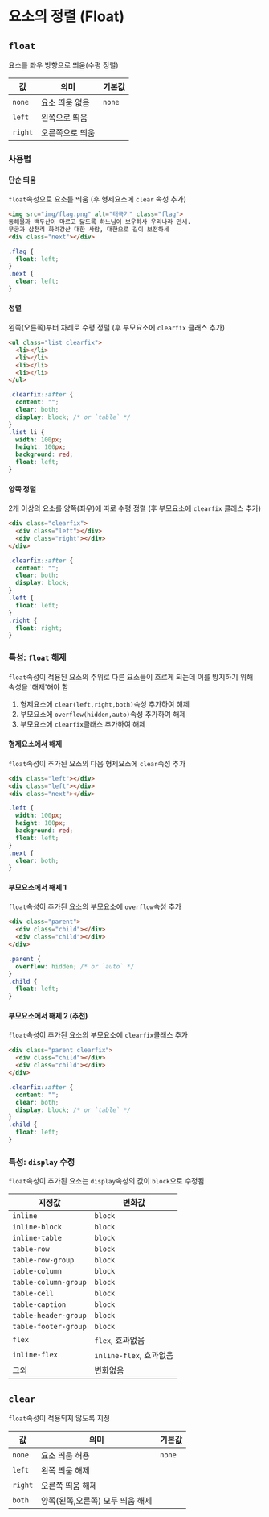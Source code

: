 # 요소의 정렬 (Float)

## `float`

요소를 좌우 방향으로 띄움(수평 정렬)

| 값 | 의미 | 기본값 |
|---|---|---|
| `none` | 요소 띄움 없음 | `none` |
| `left` | 왼쪽으로 띄움 |  |
| `right` | 오른쪽으로 띄움 |  |

### 사용법

#### 단순 띄움

`float`속성으로 요소를 띄움 (후 형제요소에 `clear` 속성 추가)

```html
<img src="img/flag.png" alt="태극기" class="flag">
동해물과 백두산이 마르고 닳도록 하느님이 보우하사 우리나라 만세.
무궁과 삼천리 화려강산 대한 사람, 대한으로 길이 보전하세
<div class="next"></div>
```

```css
.flag {
  float: left;
}
.next {
  clear: left;
}
```

#### 정렬

왼쪽(오른쪽)부터 차례로 수평 정렬 (후 부모요소에 `clearfix` 클래스 추가)

```html
<ul class="list clearfix">
  <li></li>
  <li></li>
  <li></li>
  <li></li>
</ul>
```

```css
.clearfix::after {
  content: "";
  clear: both;
  display: block; /* or `table` */
}
.list li {
  width: 100px;
  height: 100px;
  background: red;
  float: left;
}
```

#### 양쪽 정렬

2개 이상의 요소를 양쪽(좌우)에 따로 수평 정렬 (후 부모요소에 `clearfix` 클래스 추가)

```html
<div class="clearfix">
  <div class="left"></div>
  <div class="right"></div>
</div>
```

```css
.clearfix::after {
  content: "";
  clear: both;
  display: block;
}
.left {
  float: left;
}
.right {
  float: right;
}
```

### 특성: `float` 해제

`float`속성이 적용된 요소의 주위로 다른 요소들이 흐르게 되는데 이를 방지하기 위해 속성을 '해제'해야 함

1. 형제요소에 `clear(left,right,both)`속성 추가하여 해제
1. 부모요소에 `overflow(hidden,auto)`속성 추가하여 해제
1. 부모요소에 `clearfix`클래스 추가하여 해제

#### 형제요소에서 해제

`float`속성이 추가된 요소의 다음 형제요소에 `clear`속성 추가

```html
<div class="left"></div>
<div class="left"></div>
<div class="next"></div>
```

```css
.left {
  width: 100px;
  height: 100px;
  background: red;
  float: left;
}
.next {
  clear: both;
}
```

#### 부모요소에서 해제 1

`float`속성이 추가된 요소의 부모요소에 `overflow`속성 추가

```html
<div class="parent">
  <div class="child"></div>
  <div class="child"></div>
</div>
```

```css
.parent {
  overflow: hidden; /* or `auto` */
}
.child {
  float: left;
}
```

#### 부모요소에서 해제 2 (추천)

`float`속성이 추가된 요소의 부모요소에 `clearfix`클래스 추가

```html
<div class="parent clearfix">
  <div class="child"></div>
  <div class="child"></div>
</div>
```

```css
.clearfix::after {
  content: "";
  clear: both;
  display: block; /* or `table` */
}
.child {
  float: left;
}
```

### 특성: `display` 수정

`float`속성이 추가된 요소는 `display`속성의 값이 `block`으로 수정됨

| 지정값 | 변화값 |
|---|---|
| `inline` | `block` |
| `inline-block` | `block` |
| `inline-table` | `block` |
| `table-row` | `block` |
| `table-row-group` | `block` |
| `table-column` | `block` |
| `table-column-group` | `block` |
| `table-cell` | `block` |
| `table-caption` | `block` |
| `table-header-group` | `block` |
| `table-footer-group` | `block` |
| `flex` | `flex`, 효과없음 |
| `inline-flex` | `inline-flex`, 효과없음 |
| 그외 | 변화없음 |

## `clear`

`float`속성이 적용되지 않도록 지정

| 값 | 의미 | 기본값 |
|---|---|---|
| `none` | 요소 띄움 허용 | `none` |
| `left` | 왼쪽 띄움 해제 |  |
| `right` | 오른쪽 띄움 해제 |  |
| `both` | 양쪽(왼쪽,오른쪽) 모두 띄움 해제 |  |
